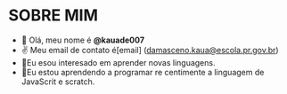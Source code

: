 # SOBRE MIM
- 👋 Olá, meu nome é **@kauade007**
- ✌️ Meu email de contato é[email] (damasceno.kaua@escola.pr.gov.br)
- 🌱Eu esou interesado em aprender novas linguagens.
- 💞️Eu estou aprendendo a programar re centimente a linguagem de JavaScrit e scratch.



